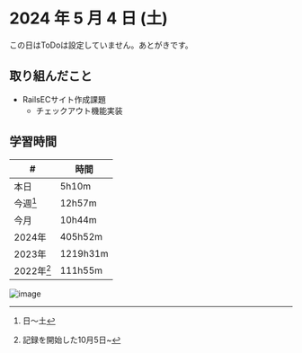 # 2024 年 5 月 4 日 (土)
この日はToDoは設定していません。あとがきです。

## 取り組んだこと
- RailsECサイト作成課題
  - チェックアウト機能実装

## 学習時間
| #          | 時間     |
| ---------- | -------- |
| 本日       | 5h10m    |
| 今週[^1]   | 12h57m    |
| 今月       | 10h44m    |
| 2024年     | 405h52m  |
| 2023年     | 1219h31m |
| 2022年[^2] | 111h55m  |



[^1]: 日〜土
[^2]: 記録を開始した10月5日~

![image](https://github.com/nil-ramuda/daily_report/assets/94735931/e6b12a8e-9183-4ef1-b95f-298f49d510a8)
